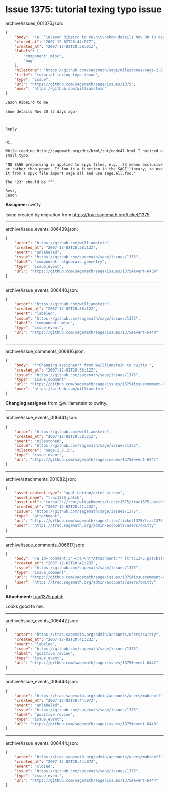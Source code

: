 # Issue 1375: tutorial texing typo issue

archive/issues_001375.json:
```json
{
    "body": "\n```\nJason Ribeiro to me\n\t\nshow details Nov 30 (3 days ago)\n\t\n\t\n\t\nReply\n\t\n\t\nHi,\n\nWhile reading http://sagemath.org/doc/html/tut/node47.html I noticed a\nsmall typo:\n\n\"NO SAGE preparsing is applied to spyx files, e.g., 23 means exclusive\nor rather than power. If foo is a function in the SAGE library, to use\nit from a spyx file import sage.all and use sage.all.foo.\"\n\nThe \"23\" should be \"^\".\n\nBest,\nJason\n```\n\n**Assignee:** cwitty\n\nIssue created by migration from https://trac.sagemath.org/ticket/1375\n\n",
    "closed_at": "2007-12-02T20:44:07Z",
    "created_at": "2007-12-02T20:38:01Z",
    "labels": [
        "component: misc",
        "bug"
    ],
    "milestone": "https://github.com/sagemath/sage/milestones/sage-2.8.15",
    "title": "tutorial texing typo issue",
    "type": "issue",
    "url": "https://github.com/sagemath/sage/issues/1375",
    "user": "https://github.com/williamstein"
}
```

```
Jason Ribeiro to me
	
show details Nov 30 (3 days ago)
	
	
	
Reply
	
	
Hi,

While reading http://sagemath.org/doc/html/tut/node47.html I noticed a
small typo:

"NO SAGE preparsing is applied to spyx files, e.g., 23 means exclusive
or rather than power. If foo is a function in the SAGE library, to use
it from a spyx file import sage.all and use sage.all.foo."

The "23" should be "^".

Best,
Jason
```

**Assignee:** cwitty

Issue created by migration from https://trac.sagemath.org/ticket/1375





---

archive/issue_events_006439.json:
```json
{
    "actor": "https://github.com/williamstein",
    "created_at": "2007-12-02T20:38:12Z",
    "event": "unlabeled",
    "issue": "https://github.com/sagemath/sage/issues/1375",
    "label": "component: algebraic geometry",
    "type": "issue_event",
    "url": "https://github.com/sagemath/sage/issues/1375#event-6439"
}
```



---

archive/issue_events_006440.json:
```json
{
    "actor": "https://github.com/williamstein",
    "created_at": "2007-12-02T20:38:12Z",
    "event": "labeled",
    "issue": "https://github.com/sagemath/sage/issues/1375",
    "label": "component: misc",
    "type": "issue_event",
    "url": "https://github.com/sagemath/sage/issues/1375#event-6440"
}
```



---

archive/issue_comments_006816.json:
```json
{
    "body": "**Changing assignee** from @williamstein to cwitty.",
    "created_at": "2007-12-02T20:38:12Z",
    "issue": "https://github.com/sagemath/sage/issues/1375",
    "type": "issue_comment",
    "url": "https://github.com/sagemath/sage/issues/1375#issuecomment-6816",
    "user": "https://github.com/williamstein"
}
```

**Changing assignee** from @williamstein to cwitty.



---

archive/issue_events_006441.json:
```json
{
    "actor": "https://github.com/williamstein",
    "created_at": "2007-12-02T20:38:21Z",
    "event": "milestoned",
    "issue": "https://github.com/sagemath/sage/issues/1375",
    "milestone": "sage-2.8.15",
    "type": "issue_event",
    "url": "https://github.com/sagemath/sage/issues/1375#event-6441"
}
```



---

archive/attachments_001082.json:
```json
{
    "asset_content_type": "application/octet-stream",
    "asset_name": "trac1375.patch",
    "asset_url": "tarball://root/attachments/ticket1375/trac1375.patch",
    "created_at": "2007-12-02T20:41:23Z",
    "issue": "https://github.com/sagemath/sage/issues/1375",
    "type": "attachment",
    "url": "https://github.com/sagemath/sage/files/ticket1375/trac1375.patch",
    "user": "https://trac.sagemath.org/admin/accounts/users/cwitty"
}
```



---

archive/issue_comments_006817.json:
```json
{
    "body": "<a id='comment:3'></a>\n**Attachment:** [trac1375.patch](https://github.com/sagemath/sage/files/ticket1375/trac1375.patch)\n\nLooks good to me.",
    "created_at": "2007-12-02T20:41:23Z",
    "issue": "https://github.com/sagemath/sage/issues/1375",
    "type": "issue_comment",
    "url": "https://github.com/sagemath/sage/issues/1375#issuecomment-6817",
    "user": "https://trac.sagemath.org/admin/accounts/users/cwitty"
}
```

<a id='comment:3'></a>
**Attachment:** [trac1375.patch](https://github.com/sagemath/sage/files/ticket1375/trac1375.patch)

Looks good to me.



---

archive/issue_events_006442.json:
```json
{
    "actor": "https://trac.sagemath.org/admin/accounts/users/cwitty",
    "created_at": "2007-12-02T20:41:23Z",
    "event": "labeled",
    "issue": "https://github.com/sagemath/sage/issues/1375",
    "label": "positive review",
    "type": "issue_event",
    "url": "https://github.com/sagemath/sage/issues/1375#event-6442"
}
```



---

archive/issue_events_006443.json:
```json
{
    "actor": "https://trac.sagemath.org/admin/accounts/users/mabshoff",
    "created_at": "2007-12-02T20:44:07Z",
    "event": "unlabeled",
    "issue": "https://github.com/sagemath/sage/issues/1375",
    "label": "positive review",
    "type": "issue_event",
    "url": "https://github.com/sagemath/sage/issues/1375#event-6443"
}
```



---

archive/issue_events_006444.json:
```json
{
    "actor": "https://trac.sagemath.org/admin/accounts/users/mabshoff",
    "created_at": "2007-12-02T20:44:07Z",
    "event": "closed",
    "issue": "https://github.com/sagemath/sage/issues/1375",
    "type": "issue_event",
    "url": "https://github.com/sagemath/sage/issues/1375#event-6444"
}
```
